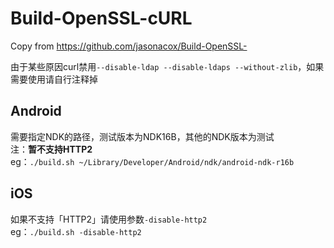 # Build-OpenSSL-cURL
Copy from https://github.com/jasonacox/Build-OpenSSL-  

由于某些原因curl禁用`--disable-ldap --disable-ldaps --without-zlib`，如果需要使用请自行注释掉  


## Android

需要指定NDK的路径，测试版本为NDK16B，其他的NDK版本为测试  
注：__暂不支持HTTP2__   
eg：`./build.sh ~/Library/Developer/Android/ndk/android-ndk-r16b`

## iOS

如果不支持「HTTP2」请使用参数`-disable-http2`  
eg：`./build.sh -disable-http2`